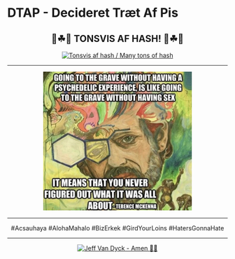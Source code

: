 # DTAP - Decideret Træt Af Pis


<div align="center">


## 💚☘🌱 TONSVIS AF HASH! 🌱☘💚
[![Tonsvis af hash / Many tons of hash](https://img.youtube.com/vi/lCv8Ao3XGho/default.jpg)](https://youtu.be/lCv8Ao3XGho)


</div>


<hr/>

<p align="center">
  <img alt="Terence Kemp McKenna - GOING TO THE GRAVE WITHOUT HAVING A PSYCHEDELIC EXPERIENCE, IS LIKE GOING TO THE GRAVE WITHOUT HAVING SEX - IT MEANS THAT YOU NEVER FIGURED OUT WHAT IT WAS ALL ABOUT" width="340" src="https://github.com/Danielkaas94/DTAP/blob/main/Img/MemeLord/TerenceKempMcKenna.jpg?raw=true">
</p>

<hr/>


<div align="center">

#Acsauhaya
#AlohaMahalo
#BizErkek
#GirdYourLoins
#HatersGonnaHate

</div>

<hr/>

<div width="12" align="center">

[![Jeff Van Dyck - Amen 🎵🎶](https://img.youtube.com/vi/WNFxocGFb2A/default.jpg)](https://youtu.be/WNFxocGFb2A)

</div>